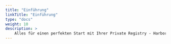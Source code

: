 ```yaml
---
title: "Einführung"
linkTitle: "Einführung"
type: "docs"
weight: 10
description: >
    Alles für einen perfekten Start mit Ihrer Private Registry - Harbor.
---
```

